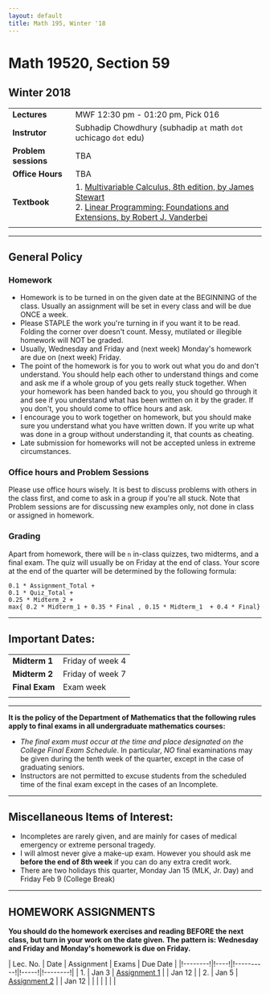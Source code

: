 ```yaml
---
layout: default
title: Math 195, Winter '18
---
```


# Math 19520, Section 59
## Winter 2018

|||
|---|---|
| **Lectures** | MWF	12:30 pm - 01:20 pm,	Pick	016 |
| **Instrutor**| Subhadip Chowdhury (subhadip `at` math `dot` uchicago `dot` edu)|
| **Problem sessions**| TBA |
| **Office Hours**| TBA |
| **Textbook**| 1. [Multivariable Calculus, 8th edition, by James Stewart](http://bit.ly/2BCB1hq) <br>2. [Linear Programming: Foundations and Extensions, by Robert J. Vanderbei](Vanderbei_Linear_Programming.pdf)|
|||

---

## General Policy

### Homework

* Homework is to be turned in on the given date at the BEGINNING of the class. Usually an assignment will be set in every class and will be due ONCE a week.
* Please STAPLE the work you're turning in if you want it to be read. Folding the corner over doesn't count. Messy, mutilated or illegible homework will NOT be graded.
* Usually, Wednesday and Friday and (next week) Monday's homework are due on (next week) Friday.
* The point of the homework is for you to work out what you do and don't understand. You should help each other to understand things and come and ask me if a whole group of you gets really stuck together. When your homework has been handed back to you, you should go through it and see if you understand what has been written on it by the grader. If you don't, you should come to office hours and ask.
* I encourage you to work together on homework, but you should make sure you understand what you have written down. If you write up what was done in a group without understanding it, that counts as cheating.
* Late submission for homeworks will not be accepted unless in extreme circumstances.

### Office hours and Problem Sessions

Please use office hours wisely. It is best to discuss problems with others in the class first, and come to ask in a group if you're all stuck. Note that Problem sessions are for discussing new examples only, not done in class or assigned in homework.

### Grading

Apart from homework, there will be `n` in-class quizzes, two midterms, and a final exam. The quiz will usually be on Friday at the end of class. Your score at the end of the quarter will be determined by the following formula:
```
0.1 * Assignment_Total + 
0.1 * Quiz_Total + 
0.25 * Midterm_2 + 
max{ 0.2 * Midterm_1 + 0.35 * Final , 0.15 * Midterm_1  + 0.4 * Final}
```
---

## Important Dates:

|||
|---|---|
| **Midterm 1** | Friday of week 4 |
| **Midterm 2** | Friday of week 7 |
| **Final Exam** | Exam week |
|||

---
__It is the policy of the Department of Mathematics that the following rules apply to final exams in all undergraduate mathematics courses:__
+ _The final exam must occur at the time and place designated on the College Final Exam Schedule_. In particular, _NO_ final examinations may be given during the tenth week of the quarter, except in the case of graduating seniors.
+ Instructors are not permitted to excuse students from the scheduled time of the final exam except in the cases of an Incomplete.
---

## Miscellaneous Items of Interest:

* Incompletes are rarely given, and are mainly for cases of medical emergency or extreme personal tragedy.
* I will almost never give a make-up exam. However you should ask me __before the end of 8th week__ if you can do any extra credit work.
* There are two holidays this quarter, Monday Jan 15 (MLK, Jr. Day) and Friday Feb 9 (College Break)
---

## HOMEWORK ASSIGNMENTS

__You should do the homework exercises and reading BEFORE the next class, but turn in your work on the date given. The pattern is: Wednesday and Friday and Monday's homework is due on Friday.__


| Lec. No. | Date | Assignment | Exams | Due Date |
|!--------!|!----!|!----------!|!-----!|!--------!|
| 1. | Jan 3 | [Assignment 1](195_Assignment1.pdf) | | Jan 12 |
| 2. | Jan 5 | [Assignment 2](195_Assignment2.pdf) | | Jan 12 |
| | | | | |

